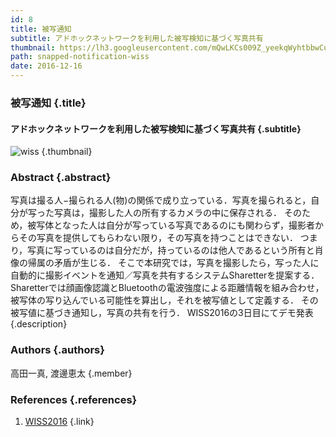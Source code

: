 ```yaml
---
id: 8
title: 被写通知
subtitle: アドホックネットワークを利用した被写検知に基づく写真共有
thumbnail: https://lh3.googleusercontent.com/mQwLKCs009Z_yeekqWyhtbbwCuJtpLerq6AQk26hungZa-sDHrFRJqO6VmePCYD66ZJuwjRVW-vZ5l6kjkPzDcvpVodSdoO4OWhSKP0YA2aRqpEM-wTWw0_X9cDdeNFvKwHV0m5N-2toIhEOseZsbiIMySYH58JM9sY0qjyIgLjMsuVUt4-TiDQ1-DCjSC98jlmE1NAH_h3rvY2iFsv5PbVepvccBJFX1smUcprP4Hgt6MJ0BLC6pFRaHtPf3ds2Rr4fqSRbqrE7U55tLy3eYMhHksj44nF_b-FfUYYdKfyM6ZeTYNxET_dcMTaBlUFo_OpjcMqGW9GBrzXCQWt8vlPj6RFnJD0GDiEKyKRJkTpRwb3oRCcrzhGJq-U_ulGDA5YORSdTwG52vntrCawHPECZcIc1TbRP47KnNh6K0s1J_ANVVEr7apbo6XsZ8emIVUUBO3kfI27yNCff74ikdg56xE8FGX4xbgS8G-UQlvo6dpcAOBfREQD-zVzzAxVOqF6YjG0Bp6HDRiK5fAJ-4H8jS3VLu1oC8gO-e1IqjuWpI3VCQXpf66Upxt51ZSgl4IVv8zdErygn1YJVM6dMLGvT3RuDEXpvP7STslto=w1024-h768-rp
path: snapped-notification-wiss
date: 2016-12-16
---
```


### 被写通知 {.title}

#### アドホックネットワークを利用した被写検知に基づく写真共有 {.subtitle}

![wiss](https://lh3.googleusercontent.com/n9nJiKP_j2nkK0w6AFcQbeTQQAO0gpahmoqdWn0JST3walPWZMYqVmDpTTlXfK0bvhqk7T5C4fw90Y5X1dFSOjKj8emKNv5yxIIFT1ouSwmRAzxoXcQ6Ieofy_vTGYPNnQDaoehmseyCY8s20O9iHY0OT0WmJJBgMSlK71eyL7Dovdelf11ZgvCdk708_6-PY3QjwVosMqs0saqvuPCbrmoqnVToyhUxKousywUBEDq7cJWG1eWLyGC-5BhLY9x1xmQd6gN57OYUG95TzaP4sv-pLQzTy1KeCeDWBAN3fsTiAEUJK4aapveYjBXXA4XEWiiT9rV2EF-o15vUW4NMopVMgf39SiboIAszcbI3GaudwaTc1d1jRSQiimj0aC18OFhAj_Mat4LJT8rore4n2nTlGEjNuglQAovVkylz2DcKsG4bovZPkSNSpte80EN6HIXe2MK6MWXmjHwKICOWJuDTNe5GAgJhrTk_ufaX14tQi6sbBz0l9_6lc2FxzFHqWo_x89gBIS9K7KtaqYBSE-PZl-1IDPBCWDH17i6yd-CARz5InhH_A7ycxrjnF5J4-fRT-F6TIfXIsdxGMTFAAFFGWiW7KuzIFhnigkB5=w1920-h1080-rp "wiss") {.thumbnail}

### Abstract {.abstract}

写真は撮る人−撮られる人(物)の関係で成り立っている．写真を撮られると，自分が写った写真は，撮影した人の所有するカメラの中に保存される． そのため，被写体となった人は自分が写っている写真であるのにも関わらず，撮影者からその写真を提供してもらわない限り，その写真を持つことはできない． つまり，写真に写っているのは自分だが，持っているのは他人であるという所有と肖像の帰属の矛盾が生じる． そこで本研究では，写真を撮影したら，写った人に自動的に撮影イベントを通知／写真を共有するシステムSharetterを提案する． Sharetterでは顔画像認識とBluetoothの電波強度による距離情報を組み合わせ，被写体の写り込んでいる可能性を算出し，それを被写値として定義する． その被写値に基づき通知し，写真の共有を行う．
WISS2016の3日目にてデモ発表 {.description}

### Authors {.authors}

高田一真, 渡邊恵太 {.member}

### References {.references}

1. [WISS2016](https://www.wiss.org/WISS2016/) {.link}
